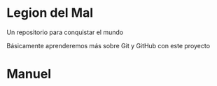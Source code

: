 # Legion del Mal
Un repositorio para conquistar el mundo

Básicamente aprenderemos más sobre Git y GitHub con este proyecto


# Manuel